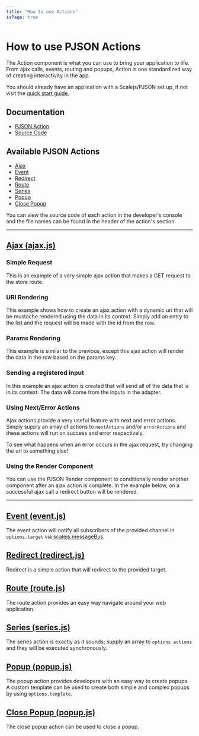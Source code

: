 ```yaml
---
title: "How to use Actions"
isPage: true
---
```


<script>
    var ajaxJson = {
        "type": "editor",
        "id": "ajaxJson",
        "value": {
            "type": "action",
            "actionType": "ajax",
            "text": "SUBMIT",
            "options": {
                "target": {
                    "uri": "store",
                }
            }
        },
        "output": true,
        "classes": "editor",
        "outputClasses": "output"
    };

    var ajaxMustache = {
        "type": "editor",
        "id": "ajaxMustache",
        "value": {
            "type": "adapter",
            "id": "dashboardAdapter",
            "dataSourceEndpoint": {
                "target": {
                    "uri": "stores"
                },
                "keyMap": {
                    "dataKey": "stores"
                }
            },
            "children": [
                {
                    "type": "listAdvanced",
                    "id": "stores",
                    "list": {
                        "type": "list",
                        "label": "Stores",
                        "classes": "list-advanced",
                        "options": {
                            "subscribeToData": true
                        },
                        "items": [
                            {
                                "id": "id",
                                "label": "ID",
                                "type": "input",
                                "inputType": "text"
                            },
                            {
                                "id": "name",
                                "label": "NAME",
                                "type": "input",
                                "inputType": "text"
                            },
                            {
                                "type": "action",
                                "actionType": "ajax",
                                "text": "Submit",
                                "classes": "center",
                                "options": {
                                    "target": {
                                        "uri": "example/{{id}}",
                                        "options": {
                                            "type": "POST"
                                        }
                                    }
                                }
                            }
                        ]
                    }
                }
            ]
        },
        "output": true,
        "classes": "editor",
        "outputClasses": "output"
    };

    var ajaxParams = {
        "type": "editor",
        "id": "editorJson",
        "value": {
            "type": "adapter",
            "id": "dashboardAdapter",
            "dataSourceEndpoint": {
                "target": {
                    "uri": "stores"
                },
                "keyMap": {
                    "dataKey": "stores"
                }
            },
            "children": [
                {
                    "type": "listAdvanced",
                    "id": "stores",
                    "list": {
                        "type": "list",
                        "label": "Stores",
                        "classes": "list-advanced",
                        "options": {
                            "subscribeToData": true
                        },
                        "items": [
                            {
                                "id": "id",
                                "label": "ID",
                                "type": "input",
                                "inputType": "text"
                            },
                            {
                                "id": "name",
                                "label": "NAME",
                                "type": "input",
                                "inputType": "text"
                            },
                            {
                                "type": "action",
                                "actionType": "ajax",
                                "text": "Submit",
                                "classes": "center",
                                "options": {
                                    "target": {
                                        "uri": "example",
                                        "options": {
                                            "type": "POST"
                                        }
                                    },
                                    "params": {
                                        "name": "{{name}}"
                                    }
                                }
                            }
                        ]
                    }
                }
            ]
        },
        "output": true,
        "classes": "editor",
        "outputClasses": "output"
    };

    var ajaxInputs = {
        "type": "editor",
        "id": "ajaxInputs",
        "value": {
            "type": "adapter",
            "id": "dashboardAdapter",
            "dataSourceEndpoint": {
                "target": {
                    "uri": "stores"
                },
                "keyMap": {
                    "dataKey": "stores"
                }
            },
            "children": [
                {
                    "type": "listAdvanced",
                    "id": "stores",
                    "list": {
                        "type": "list",
                        "label": "Stores",
                        "classes": "list-advanced",
                        "options": {
                            "subscribeToData": true
                        },
                        "items": [
                            {
                                "id": "id",
                                "label": "ID",
                                "type": "input",
                                "inputType": "text"
                            },
                            {
                                "id": "name",
                                "label": "NAME",
                                "type": "input",
                                "inputType": "text"
                            },
                            {
                                "id": "location",
                                "label": "LOCATION",
                                "type": "input",
                                "inputType": "text"
                            }
                        ]
                    }
                },
                {
                    "type": "action",
                    "actionType": "ajax",
                    "text": "Submit",
                    "classes": "center",
                    "options": {
                        "target": {
                            "uri": "example",
                            "options": {
                                "type": "POST"
                            }
                        }
                    }
                }
            ]
        },
        "output": true,
        "classes": "editor",
        "outputClasses": "output"
    };

    var nextErrorActions = {
        "type": "editor",
        "id": "nextErrorActions",
        "value": {
            "type": "action",
            "actionType": "ajax",
            "text": "SUBMIT",
            "options": {
                "target": {
                    "uri": "colors",
                },
                "nextActions": [
                    {
                        "type": "action",
                        "actionType": "popup",
                        "options": {
                            "title": "Success!",
                            "template": "action_popup_template",
                            "message": "This is a popup in the next action of an ajax request!",
                            "hideDelay": 2000
                        }
                    }
                ],
                "errorActions": [
                    {
                        "type": "action",
                        "actionType": "popup",
                        "options": {
                            "title": "Error!",
                            "template": "action_popup_template",
                            "message": "This is a popup in the error action of an ajax request",
                            "hideDelay": 2000
                        }
                    }
                ]
            }
        },
        "output": true,
        "classes": "editor",
        "outputClasses": "output"
    };

    var eventJson = {
        "type": "editor",
        "id": "eventJson",
        "value": {
            "type": "action",
            "actionType": "event",
            "options": {
                "target": "my_grid.add",
                "params": [
                    {
                        "status": "{{status}}"
                    }
                ],
                "useOptions": true
            }
        },
        "output": false,
        "classes": "editor"
    };

    var redirectJson = {
        "type": "editor",
        "id": "redirectJson",
        "value": {
            "type": "action",
            "actionType": "redirect",
            "text": "Redirect",
            "options": {
                "target": "https://www.google.com"
            }
        },
        "output": true,
        "classes": "editor",
        "outputClasses": "output"
    };

    var routeJson = {
        "type": "editor",
        "id": "routeJson",
        "value": {
            "type": "action",
            "actionType": "route",
            "text": "Add User",
            "options": {
                "target": "add-user"
            }
        },
        "output": true,
        "classes": "editor",
        "outputClasses": "output"
    };

    var seriesJson = {
        "type": "editor",
        "id": "seriesJson",
        "value": {
            "type": "action",
            "actionType": "series",
            "text": "Start Actions",
            "options": {
                "actions": [
                    {
                        "type": "action",
                        "actionType": "route",
                        "text": "Add User",
                        "options": {
                            "target": "add-user"
                        }
                    },
                    {
                        "type": "action",
                        "actionType": "event",
                        "options": {
                            "target": "my_grid.add",
                            "params": [                            
                                {
                                    "name": "{{request.name}}",
                                    "endpoint": "{{request.uri}}",
                                    "status": "{{status}}"
                                }
                            ],
                            "useOptions": true
                        }
                    }
                ]
            }
        },
        "output": true,
        "classes": "editor",
        "outputClasses": "output"
    };

    var popupJson = {
        "type": "editor",
        "id": "popupJson",
        "value": {
            "type": "action",
            "text": "Popup",
            "actionType": "popup",
            "options": {
                "title": "Success",
                "template": "action_popup_template",
                "message": "Your form has been submitted successfully"
            }
        },
        "output": true,
        "classes": "editor",
        "outputClasses": "output"
    };

    var closePopupJson = {
        "type": "editor",
        "id": "closePopupJson",
        "value": {
            "type": "action",
            "text": "Close Popup",
            "actionType": "closePopup"
        },
        "output": true,
        "classes": "editor",
        "outputClasses": "output"
    };

    var renderExample = {
        "type": "editor",
        "id": "renderExample",
        "value": [
            {
                "type": "action",
                "actionType": "ajax",
                "text": "Submit",
                "options": {
                    "target": {
                        "uri": "colors"
                    },
                    "nextActions": [
                        {
                            "type": "action",
                            "actionType": "event",
                            "options": {
                                "target": "result.render",
                                "useOptions": true,
                                "paramsKey": "data",
                                "data": {
                                    "data": {
                                        "type": "action",
                                        "actionType": "redirect",
                                        "text": "Redirect",
                                        "options": {
                                            "target": "https://www.google.com"
                                        }
                                    }
                                }
                            }
                        }
                    ]
                }
            },
            {
                "type": "render",
                "id": "result"
            }
        ],
        "output": true,
        "classes": "editor",
        "outputClasses": "output"
    };
</script>

# How to use PJSON Actions

The Action component is what you can use to bring your application to life. From ajax calls, events, routing and popups, Action is one standardized way of creating interactivity in the app.

You should already have an application with a Scalejs/PJSON set up, if not visit the [quick start guide.](https://eikospartners.github.io/scalejs/quick-start.html)

## Documentation
* [PJSON Action](https://eikospartners.github.io/scalejs.metadataFactory-common/doc/module-action.html)
* [Source Code](https://github.com/EikosPartners/scalejs.metadataFactory-common/tree/master/src/action)

## Available PJSON Actions
* [Ajax](#ajax)
* [Event](#event)
* [Redirect](#redirect)
* [Route](#route)
* [Series](#series)
* [Popup](#popup)
* [Close Popup](#close_popup)

You can view the source code of each action in the developer's console and the file names can be found in the header of the action's section.

<hr>

<div id="ajax"></div>

## [Ajax (ajax.js)](https://eikospartners.github.io/scalejs.metadataFactory-common/doc/module-ajax.html)

### __Simple Request__
This is an example of a very simple ajax action that makes a GET request to the store route.
<div class="editor-container container-small" data-bind="metadataFactory: ajaxJson"></div>

### __URI Rendering__
This example shows how to create an ajax action with a dynamic uri that will be mustache rendered using the data in its context.
Simply add an entry to the list and the request will be made with the id from the row.
<div class="editor-container container-large" data-bind="metadataFactory: ajaxMustache"></div>

### __Params Rendering__
This example is similar to the previous, except this ajax action will render the data in the row based on the params key.
<div class="editor-container container-large" data-bind="metadataFactory: ajaxParams"></div>

### __Sending a registered input__
In this example an ajax action is created that will send all of the data that is in its context. The data will come from the inputs in the adapter.
<div class="editor-container container-large" data-bind="metadataFactory: ajaxInputs"></div>

### __Using Next/Error Actions__
Ajax actions provide a very useful feature with next and error actions. Simply supply an array of actions to `nextActions` and/or `errorActions` and these actions will run on success and error respectively.

To see what happens when an error occurs in the ajax request, try changing the uri to something else!
<div class="editor-container container-large" data-bind="metadataFactory: nextErrorActions"></div>

### __Using the Render Component__
You can use the PJSON Render component to conditionally render another component after an ajax action is complete. In the example below, on a successful ajax call a redirect button will be rendered.
<div class="editor-container container-large" data-bind="metadataFactory: renderExample"></div>

<hr>

<div id="event"></div>

## [Event (event.js)](https://eikospartners.github.io/scalejs.metadataFactory-common/doc/module-event.html)
The event action will notify all subscribers of the provided channel in `options.target` via [scalejs.messageBus](https://github.com/EikosPartners/scalejs.messageBus).
<div class="editor-container container-small" data-bind="metadataFactory: eventJson"></div>

<div id="redirect"></div>

## [Redirect (redirect.js)](https://eikospartners.github.io/scalejs.metadataFactory-common/doc/module-redirect.html)
Redirect is a simple action that will redirect to the provided target.
<div class="editor-container container-small" data-bind="metadataFactory: redirectJson"></div>

<div id="route"></div>

## [Route (route.js)](https://eikospartners.github.io/scalejs.metadataFactory-common/doc/module-route.html)
The route action provides an easy way navigate around your web application.
<div class="editor-container container-small" data-bind="metadataFactory: routeJson"></div>

<div id="series"></div>

## [Series (series.js)](https://eikospartners.github.io/scalejs.metadataFactory-common/doc/module-series.html)
The series action is exactly as it sounds; supply an array to `options.actions` and they will be executed synchronously.
<div class="editor-container container-large" data-bind="metadataFactory: seriesJson"></div>

<div id="popup"></div>

## [Popup (popup.js)](https://eikospartners.github.io/scalejs.metadataFactory-common/doc/module-popup.html)
The popup action provides developers with an easy way to create popups. A custom template can be used to create both simple and complex popups by using `options.template`.
<div class="editor-container container-small" data-bind="metadataFactory: popupJson"></div>

<div id="close_popup"></div>

## [Close Popup (popup.js)](https://eikospartners.github.io/scalejs.metadataFactory-common/doc/module-popup.html)
The close popup action can be used to close a popup.
<div class="editor-container container-xs" data-bind="metadataFactory: closePopupJson"></div>

<script src="https://eikospartners.github.io/scalejs-dev/build/app.bundle.js"></script>

